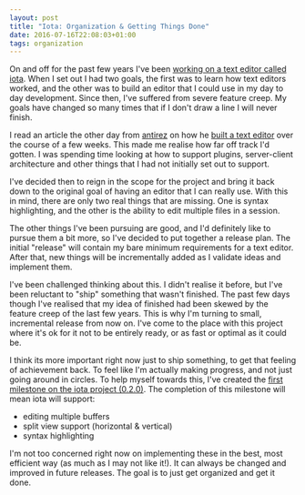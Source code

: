 ```yaml
---
layout: post
title: "Iota: Organization & Getting Things Done"
date: 2016-07-16T22:08:03+01:00
tags: organization
---
```


On and off for the past few years I've been [working on a text editor called iota](https://github.com/gchp/iota). When I set out I had two goals, the first was to learn how text editors worked, and the other was to build an editor that I could use in my day to day development. Since then, I've suffered from severe feature creep. My goals have changed so many times that if I don't draw a line I will never finish.

I read an article the other day from [antirez](http://antirez.com) on how he [built a text editor](http://antirez.com/news/108) over the course of a few weeks. This made me realise how far off track I'd gotten. I was spending time looking at how to support plugins, server-client architecture and other things that I had not initially set out to support.

I've decided then to reign in the scope for the project and bring it back down to the original goal of having an editor that I can really use. With this in mind, there are only two real things that are missing. One is syntax highlighting, and the other is the ability to edit multiple files in a session.

The other things I've been pursuing are good, and I'd definitely like to pursue them a bit more, so I've decided to put together a release plan. The initial "release" will contain my bare minimum requirements for a text editor. After that, new things will be incrementally added as I validate ideas and implement them.

I've been challenged thinking about this. I didn't realise it before, but I've been reluctant to "ship" something that wasn't finished. The past few days though I've realised that my idea of finished had been skewed by the feature creep of the last few years. This is why I'm turning to small, incremental release from now on. I've come to the place with this project where it's ok for it not to be entirely ready, or as fast or optimal as it could be.

I think its more important right now just to ship something, to get that feeling of achievement back. To feel like I'm actually making progress, and not just going around in circles. To help myself towards this, I've created the [first milestone on the iota project (0.2.0)](https://github.com/gchp/iota/milestone/1). The completion of this milestone will mean iota will support:

- editing multiple buffers
- split view support (horizontal & vertical)
- syntax highlighting

I'm not too concerned right now on implementing these in the best, most efficient way (as much as I may not like it!). It can always be changed and improved in future releases. The goal is to just get organized and get it done.

